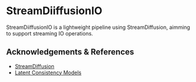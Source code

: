 # StreamDiiffusionIO

StreamDiiffusionIO is a lightweight pipeline using StreamDiffusion, aimming to support streaming IO operations.


## Acknowledgements & References

- [StreamDiffusion](https://github.com/cumulo-autumn/StreamDiffusion)
- [Latent Consistency Models](https://github.com/huggingface/diffusers/tree/main/examples/consistency_distillation)